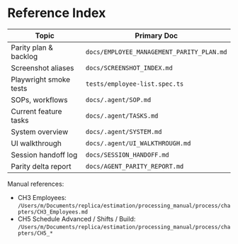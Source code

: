 # Reference Index

| Topic | Primary Doc |
| --- | --- |
| Parity plan & backlog | `docs/EMPLOYEE_MANAGEMENT_PARITY_PLAN.md` |
| Screenshot aliases | `docs/SCREENSHOT_INDEX.md` |
| Playwright smoke tests | `tests/employee-list.spec.ts` |
| SOPs, workflows | `docs/.agent/SOP.md` |
| Current feature tasks | `docs/.agent/TASKS.md` |
| System overview | `docs/.agent/SYSTEM.md` |
| UI walkthrough | `docs/.agent/UI_WALKTHROUGH.md` |
| Session handoff log | `docs/SESSION_HANDOFF.md` |
| Parity delta report | `docs/AGENT_PARITY_REPORT.md` |

Manual references:
- CH3 Employees: `/Users/m/Documents/replica/estimation/processing_manual/process/chapters/CH3_Employees.md`
- CH5 Schedule Advanced / Shifts / Build: `/Users/m/Documents/replica/estimation/processing_manual/process/chapters/CH5_*`
